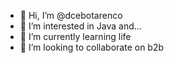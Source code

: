 - 👋 Hi, I’m @dcebotarenco
- 👀 I’m interested in Java and...
- 🌱 I’m currently learning life
- 💞️ I’m looking to collaborate on b2b

<!---
dcebotarenco/dcebotarenco is a ✨ special ✨ repository because its `README.md` (this file) appears on your GitHub profile.
You can click the Preview link to take a look at your changes.
--->
